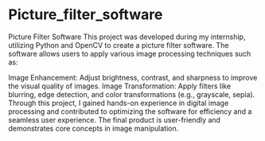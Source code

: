 # Picture_filter_software
Picture Filter Software
This project was developed during my internship, utilizing Python and OpenCV to create a picture filter software. The software allows users to apply various image processing techniques such as:

Image Enhancement: Adjust brightness, contrast, and sharpness to improve the visual quality of images.
Image Transformation: Apply filters like blurring, edge detection, and color transformations (e.g., grayscale, sepia).
Through this project, I gained hands-on experience in digital image processing and contributed to optimizing the software for efficiency and a seamless user experience. The final product is user-friendly and demonstrates core concepts in image manipulation.
